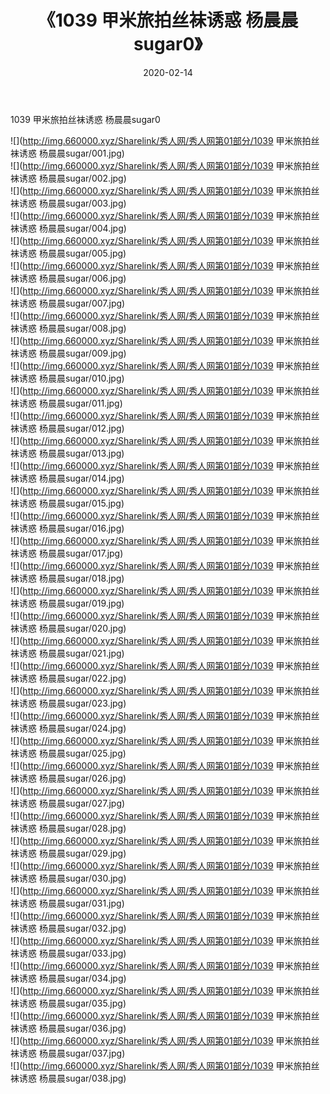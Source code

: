 ﻿---
layout: post
title:  《1039 甲米旅拍丝袜诱惑 杨晨晨sugar0》
date:   2020-02-14
img: http://img.660000.xyz/Sharelink/秀人网/秀人网第01部分/1039 甲米旅拍丝袜诱惑 杨晨晨sugar0/000.jpg
categories: [美女, 清纯, 唯美]
---

1039 甲米旅拍丝袜诱惑 杨晨晨sugar0

  ![](http://img.660000.xyz/Sharelink/秀人网/秀人网第01部分/1039 甲米旅拍丝袜诱惑 杨晨晨sugar/001.jpg) <br> ![](http://img.660000.xyz/Sharelink/秀人网/秀人网第01部分/1039 甲米旅拍丝袜诱惑 杨晨晨sugar/002.jpg) <br> ![](http://img.660000.xyz/Sharelink/秀人网/秀人网第01部分/1039 甲米旅拍丝袜诱惑 杨晨晨sugar/003.jpg) <br> ![](http://img.660000.xyz/Sharelink/秀人网/秀人网第01部分/1039 甲米旅拍丝袜诱惑 杨晨晨sugar/004.jpg) <br> ![](http://img.660000.xyz/Sharelink/秀人网/秀人网第01部分/1039 甲米旅拍丝袜诱惑 杨晨晨sugar/005.jpg) <br> ![](http://img.660000.xyz/Sharelink/秀人网/秀人网第01部分/1039 甲米旅拍丝袜诱惑 杨晨晨sugar/006.jpg) <br> ![](http://img.660000.xyz/Sharelink/秀人网/秀人网第01部分/1039 甲米旅拍丝袜诱惑 杨晨晨sugar/007.jpg) <br> ![](http://img.660000.xyz/Sharelink/秀人网/秀人网第01部分/1039 甲米旅拍丝袜诱惑 杨晨晨sugar/008.jpg) <br> ![](http://img.660000.xyz/Sharelink/秀人网/秀人网第01部分/1039 甲米旅拍丝袜诱惑 杨晨晨sugar/009.jpg) <br> ![](http://img.660000.xyz/Sharelink/秀人网/秀人网第01部分/1039 甲米旅拍丝袜诱惑 杨晨晨sugar/010.jpg) <br> ![](http://img.660000.xyz/Sharelink/秀人网/秀人网第01部分/1039 甲米旅拍丝袜诱惑 杨晨晨sugar/011.jpg) <br> ![](http://img.660000.xyz/Sharelink/秀人网/秀人网第01部分/1039 甲米旅拍丝袜诱惑 杨晨晨sugar/012.jpg) <br> ![](http://img.660000.xyz/Sharelink/秀人网/秀人网第01部分/1039 甲米旅拍丝袜诱惑 杨晨晨sugar/013.jpg) <br> ![](http://img.660000.xyz/Sharelink/秀人网/秀人网第01部分/1039 甲米旅拍丝袜诱惑 杨晨晨sugar/014.jpg) <br> ![](http://img.660000.xyz/Sharelink/秀人网/秀人网第01部分/1039 甲米旅拍丝袜诱惑 杨晨晨sugar/015.jpg) <br> ![](http://img.660000.xyz/Sharelink/秀人网/秀人网第01部分/1039 甲米旅拍丝袜诱惑 杨晨晨sugar/016.jpg) <br> ![](http://img.660000.xyz/Sharelink/秀人网/秀人网第01部分/1039 甲米旅拍丝袜诱惑 杨晨晨sugar/017.jpg) <br> ![](http://img.660000.xyz/Sharelink/秀人网/秀人网第01部分/1039 甲米旅拍丝袜诱惑 杨晨晨sugar/018.jpg) <br> ![](http://img.660000.xyz/Sharelink/秀人网/秀人网第01部分/1039 甲米旅拍丝袜诱惑 杨晨晨sugar/019.jpg) <br> ![](http://img.660000.xyz/Sharelink/秀人网/秀人网第01部分/1039 甲米旅拍丝袜诱惑 杨晨晨sugar/020.jpg) <br> ![](http://img.660000.xyz/Sharelink/秀人网/秀人网第01部分/1039 甲米旅拍丝袜诱惑 杨晨晨sugar/021.jpg) <br> ![](http://img.660000.xyz/Sharelink/秀人网/秀人网第01部分/1039 甲米旅拍丝袜诱惑 杨晨晨sugar/022.jpg) <br> ![](http://img.660000.xyz/Sharelink/秀人网/秀人网第01部分/1039 甲米旅拍丝袜诱惑 杨晨晨sugar/023.jpg) <br> ![](http://img.660000.xyz/Sharelink/秀人网/秀人网第01部分/1039 甲米旅拍丝袜诱惑 杨晨晨sugar/024.jpg) <br> ![](http://img.660000.xyz/Sharelink/秀人网/秀人网第01部分/1039 甲米旅拍丝袜诱惑 杨晨晨sugar/025.jpg) <br> ![](http://img.660000.xyz/Sharelink/秀人网/秀人网第01部分/1039 甲米旅拍丝袜诱惑 杨晨晨sugar/026.jpg) <br> ![](http://img.660000.xyz/Sharelink/秀人网/秀人网第01部分/1039 甲米旅拍丝袜诱惑 杨晨晨sugar/027.jpg) <br> ![](http://img.660000.xyz/Sharelink/秀人网/秀人网第01部分/1039 甲米旅拍丝袜诱惑 杨晨晨sugar/028.jpg) <br> ![](http://img.660000.xyz/Sharelink/秀人网/秀人网第01部分/1039 甲米旅拍丝袜诱惑 杨晨晨sugar/029.jpg) <br> ![](http://img.660000.xyz/Sharelink/秀人网/秀人网第01部分/1039 甲米旅拍丝袜诱惑 杨晨晨sugar/030.jpg) <br> ![](http://img.660000.xyz/Sharelink/秀人网/秀人网第01部分/1039 甲米旅拍丝袜诱惑 杨晨晨sugar/031.jpg) <br> ![](http://img.660000.xyz/Sharelink/秀人网/秀人网第01部分/1039 甲米旅拍丝袜诱惑 杨晨晨sugar/032.jpg) <br> ![](http://img.660000.xyz/Sharelink/秀人网/秀人网第01部分/1039 甲米旅拍丝袜诱惑 杨晨晨sugar/033.jpg) <br> ![](http://img.660000.xyz/Sharelink/秀人网/秀人网第01部分/1039 甲米旅拍丝袜诱惑 杨晨晨sugar/034.jpg) <br> ![](http://img.660000.xyz/Sharelink/秀人网/秀人网第01部分/1039 甲米旅拍丝袜诱惑 杨晨晨sugar/035.jpg) <br> ![](http://img.660000.xyz/Sharelink/秀人网/秀人网第01部分/1039 甲米旅拍丝袜诱惑 杨晨晨sugar/036.jpg) <br> ![](http://img.660000.xyz/Sharelink/秀人网/秀人网第01部分/1039 甲米旅拍丝袜诱惑 杨晨晨sugar/037.jpg) <br> ![](http://img.660000.xyz/Sharelink/秀人网/秀人网第01部分/1039 甲米旅拍丝袜诱惑 杨晨晨sugar/038.jpg) <br>